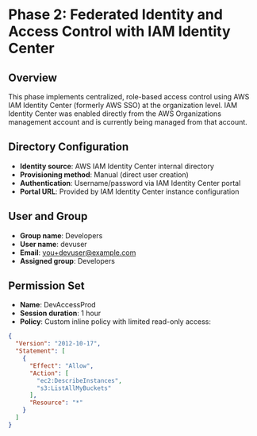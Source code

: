 # Phase 2: Federated Identity and Access Control with IAM Identity Center

## Overview

This phase implements centralized, role-based access control using AWS IAM Identity Center (formerly AWS SSO) at the organization level. IAM Identity Center was enabled directly from the AWS Organizations management account and is currently being managed from that account.

## Directory Configuration

- **Identity source**: AWS IAM Identity Center internal directory
- **Provisioning method**: Manual (direct user creation)
- **Authentication**: Username/password via IAM Identity Center portal
- **Portal URL**: Provided by IAM Identity Center instance configuration

## User and Group

- **Group name**: Developers
- **User name**: devuser
- **Email**: you+devuser@example.com
- **Assigned group**: Developers

## Permission Set

- **Name**: DevAccessProd
- **Session duration**: 1 hour
- **Policy**: Custom inline policy with limited read-only access:

```json
{
  "Version": "2012-10-17",
  "Statement": [
    {
      "Effect": "Allow",
      "Action": [
        "ec2:DescribeInstances",
        "s3:ListAllMyBuckets"
      ],
      "Resource": "*"
    }
  ]
}

